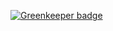 

[![Greenkeeper badge](https://badges.greenkeeper.io/AndrewUsher/algorithms.svg)](https://greenkeeper.io/)